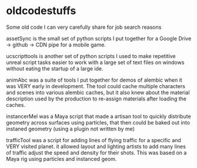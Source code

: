 # oldcodestuffs
Some old code I can very carefully share for job search reasons

assetSync is the small set of python scripts I put together for a Google Drive -> github -> CDN pipe for a mobile game.

ucscripttools is another set of python scripts I used to make repetitive unreal script tasks easier to work with a large set of text files on windows without eating the startup of a large ide.

animAbc was a suite of tools I put together for demos of alembic when it was VERY early in development. The tool could cache multiple characters and scenes into various alembic caches, but it also knew about the material description used by the production to re-assign materials after loading the caches.

instancerMel was a Maya script that made a artisan tool to quickly distribute geometry across surfaces using particles, that then could be baked out into instaned geometry (using a plugin not written by me)

trafficTool was a script for adding lines of flying traffic for a specific and VERY visited planet.  it allowed layout and lighting artists to add many lines of traffic adjust the speed and density for their shots. This was based on a Maya rig using particles and instanced geom.



